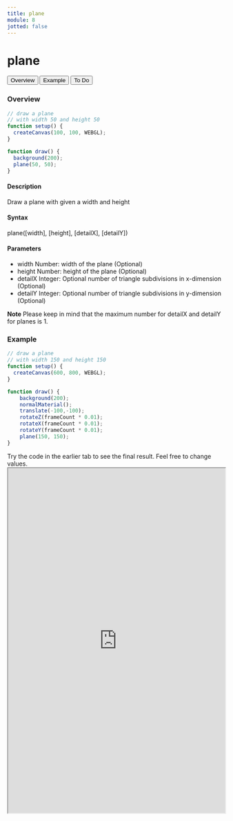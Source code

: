 ```yaml
---
title: plane
module: 8
jotted: false
---
```


# plane
<div class="tab">
  <button class="tablinks active" onclick="openTab(event, 'Overview')">Overview</button>
  <button class="tablinks" onclick="openTab(event, 'example')">Example</button>  
  <button class="tablinks" onclick="openTab(event, 'todo')">To Do</button>  
</div>

<div id="Overview" class="tabcontent" style="display:block"  >
<div class="tabhtml" markdown="1">

### Overview

```js
// draw a plane
// with width 50 and height 50
function setup() {
  createCanvas(100, 100, WEBGL);
}

function draw() {
  background(200);
  plane(50, 50);
}
```

#### Description

Draw a plane with given a width and height

#### Syntax

plane([width], [height], [detailX], [detailY])

#### Parameters

* width Number: width of the plane (Optional)
* height Number: height of the plane (Optional)
* detailX Integer: Optional number of triangle subdivisions in x-dimension (Optional)
* detailY Integer: Optional number of triangle subdivisions in y-dimension (Optional)

**Note** Please keep in mind that the maximum number for detailX and detailY for planes is 1.

</div>
</div>

<div id="example" class="tabcontent" style="display:block"  >
<div class="tabhtml" markdown="1">

### Example

```js
// draw a plane
// with width 150 and height 150
function setup() {
  createCanvas(600, 800, WEBGL);
}

function draw() {
    background(200);
    normalMaterial();
    translate(-100,-100);
    rotateZ(frameCount * 0.01);
    rotateX(frameCount * 0.01);
    rotateY(frameCount * 0.01);
    plane(150, 150);
}
```

</div>
</div>

<div id="todo" class="tabcontent">
<div class="tabhtml" markdown="1">
Try the code in the earlier tab to see the final result. Feel free to change values. 

<iframe src="https://editor.p5js.org/michaelcassens/sketches/kC5p-hKnw" width="100%" height="800px"></iframe>
</div>
</div>